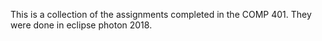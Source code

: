 This is a collection of the assignments completed in the COMP 401. They were done in eclipse photon 2018.